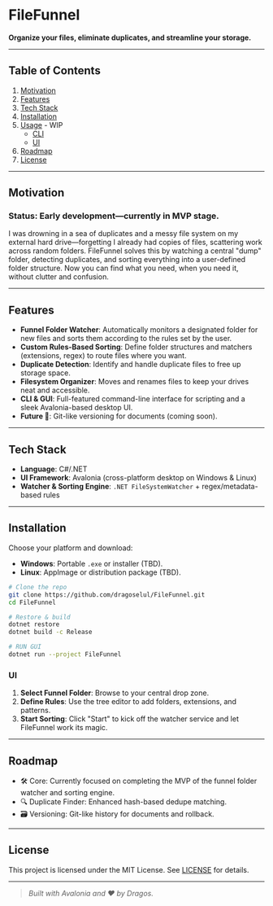 # FileFunnel

**Organize your files, eliminate duplicates, and streamline your storage.**

---

## Table of Contents

1. [Motivation](#motivation)
2. [Features](#features)
3. [Tech Stack](#tech-stack)
4. [Installation](#installation)
5. [Usage](#usage) - WIP
   - [CLI](#cli)
   - [UI](#ui)
6. [Roadmap](#roadmap)
7. [License](#license)

---

## Motivation

### **Status**: Early development—currently in MVP stage.

I was drowning in a sea of duplicates and a messy file system on my external hard drive—forgetting I already had copies of files, scattering work across random folders. FileFunnel solves this by watching a central "dump" folder, detecting duplicates, and sorting everything into a user-defined folder structure. Now you can find what you need, when you need it, without clutter and confusion.

---

## Features

- **Funnel Folder Watcher**: Automatically monitors a designated folder for new files and sorts them according to the rules set by the user.
- **Custom Rules-Based Sorting**: Define folder structures and matchers (extensions, regex) to route files where you want.
- **Duplicate Detection**: Identify and handle duplicate files to free up storage space.
- **Filesystem Organizer**: Moves and renames files to keep your drives neat and accessible.
- **CLI & GUI**: Full-featured command-line interface for scripting and a sleek Avalonia-based desktop UI.
- **Future 🎯**: Git-like versioning for documents (coming soon).

---

## Tech Stack

- **Language**: C#/.NET
- **UI Framework**: Avalonia (cross-platform desktop on Windows & Linux)
- **Watcher & Sorting Engine**: `.NET FileSystemWatcher` + regex/metadata-based rules

---

## Installation

Choose your platform and download:

- **Windows**: Portable `.exe` or installer (TBD).
- **Linux**: AppImage or distribution package (TBD).

```bash
# Clone the repo
git clone https://github.com/dragoselul/FileFunnel.git
cd FileFunnel

# Restore & build
dotnet restore
dotnet build -c Release

# RUN GUI
dotnet run --project FileFunnel
```
### UI

1. **Select Funnel Folder**: Browse to your central drop zone.  
2. **Define Rules**: Use the tree editor to add folders, extensions, and patterns.  
3. **Start Sorting**: Click "Start" to kick off the watcher service and let FileFunnel work its magic.

---

## Roadmap

- 🛠️ Core: Currently focused on completing the MVP of the funnel folder watcher and sorting engine.
- 🔍 Duplicate Finder: Enhanced hash-based dedupe matching.  
- 🗃️ Versioning: Git-like history for documents and rollback.  

---

## License

This project is licensed under the MIT License. See [LICENSE](LICENSE) for details.

---

> *Built with Avalonia and ❤️ by Dragos.*
